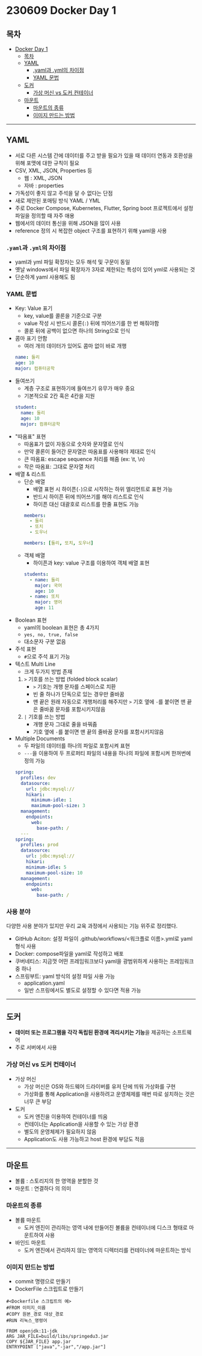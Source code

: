 # 230609 Docker Day 1
## 목차
<!-- TOC -->

- [Docker Day 1](#docker-day-1)
    - [목차](#%EB%AA%A9%EC%B0%A8)
    - [YAML](#yaml)
        - [.yaml과 .yml의 차이점](#yaml%EA%B3%BC-yml%EC%9D%98-%EC%B0%A8%EC%9D%B4%EC%A0%90)
        - [YAML 문법](#yaml-%EB%AC%B8%EB%B2%95)
    - [도커](#%EB%8F%84%EC%BB%A4)
        - [가상 머신 vs 도커 컨테이너](#%EA%B0%80%EC%83%81-%EB%A8%B8%EC%8B%A0-vs-%EB%8F%84%EC%BB%A4-%EC%BB%A8%ED%85%8C%EC%9D%B4%EB%84%88)
    - [마운트](#%EB%A7%88%EC%9A%B4%ED%8A%B8)
        - [마운트의 종류](#%EB%A7%88%EC%9A%B4%ED%8A%B8%EC%9D%98-%EC%A2%85%EB%A5%98)
        - [이미지 만드는 방법](#%EC%9D%B4%EB%AF%B8%EC%A7%80-%EB%A7%8C%EB%93%9C%EB%8A%94-%EB%B0%A9%EB%B2%95)

<!-- /TOC -->
---
## YAML
- 서로 다른 시스템 간에 데이터를 주고 받을 필요가 있을 때 데이터 연동과 호환성을 위해 포맷에 대한 규칙이 필요
- CSV, XML, JSON, Properties 등
  - 웹 : XML, JSON
  - 자바 : properties
- 가독성이 좋지 않고 주석을 달 수 없다는 단점
- 새로 제안된 포매팅 방식 YAML / YML
- 주로 Docker Compose, Kubernetes, Flutter, Spring boot 프로젝트에서 설정파일을 정의할 때 자주 애용
- 웹에서의 데이터 통신을 위해 JSON을 많이 사용
- reference 정의 시 복잡한 object 구조를 표현하기 위해 yaml을 사용

### `.yaml`과 `.yml`의 차이점
- yaml과 yml 파일 확장자는 모두 해석 및 구문이 동일
- 옛날 windows에서 파일 확장자가 3자로 제한되는 특성이 있어 yml로 사용되는 것
- 단순하게 yaml 사용해도 됨

### YAML 문법
- Key: Value 표기
  - key, value를 콜론을 기준으로 구분
  - value 작성 시 반드시 콜론(`:`) 뒤에 띄어쓰기를 한 번 해줘야함
  - 콜론 뒤에 공백이 없으면 하나의 String으로 인식
- 콤마 표기 안함
  - 여러 개의 데이터가 있어도 콤마 없이 바로 개행
  ```yaml
  name: 둘리
  age: 10
  major: 컴퓨터공학
  ```
- 들여쓰기
  - 계층 구조로 표현하기에 들여쓰기 유무가 매우 중요
  - 기본적으로 2칸 혹은 4칸을 지원
  ```yaml
  student:
    name: 둘리
    age: 10
    major: 컴퓨터공학
  ```
- "따옴표" 표현
  - 따옴표가 없이 자동으로 숫자와 문자열로 인식
  - 만약 콜론이 들어간 문자열은 따옴표를 사용해야 제대로 인식
  - 큰 따옴표: escape sequence 처리를 해줌 (ex: \t, \n)
  - 작은 따옴표: 그대로 문자열 처리
- 배열 & 리스트
  - 단순 배열
    - 배열 표현 시 하이픈(`-`)으로 시작하는 하위 엘리먼트로 표현 가능
    - 반드시 하이픈 뒤에 띄어쓰기를 해야 리스트로 인식
    - 하이픈 대신 대괄호로 리스트를 한줄 표현도 가능
    ```yaml
    members:
      - 둘리
      - 또치
      - 도우너
    
    members: [둘리, 또치, 도우너]
    ```
  - 객체 배열
    - 하이픈과 key: value 구조를 이용하여 객체 배열 표현
    ```yaml
    students:
      - name: 둘리
        major: 국어
        age: 10
      - name: 또치
        major: 영어
        age: 11
    ```
- Boolean 표현
  - yaml의 boolean 표현은 총 4가지
  - `yes, no, true, false`
  - 대소문자 구분 없음
- 주석 표현
  - `#`으로 주석 표기 가능
- 텍스트 Multi Line
  - 크게 두가지 방법 존재
  1. `>` 기호를 쓰는 방법 (folded block scalar)
      - `>` 기호는 개행 문자를 스페이스로 치환
      - 빈 줄 하나가 단독으로 있는 경우만 줄바꿈
      - 맨 끝은 원래 자동으로 개행처리를 해주지만 `>` 기호 옆에 `-`를 붙이면 맨 끝은 줄바꿈 문자를 포함시키지않음
  2. `|` 기호를 쓰는 방법
      - 개행 문자 그대로 줄을 바꿔줌
      - 기호 옆에 `-`를 붙이면 맨 끝의 줄바꿈 문자를 포함시키지않음
- Multiple Documents
  - 두 파일의 데이터를 하나의 파일로 포함시켜 표현
  - `---`을 이용하여 두 프로퍼티 파일의 내용을 하나의 파일에 포함시켜 한꺼번에 정의 가능
  ```yaml
  spring:
    profiles: dev
    datasource:
      url: jdbc:mysql://
      hikari:
        minimum-idle: 1
        maximum-pool-size: 3
    management:
      endpoints:
        web:
          base-path: /
    ---
  spring:
    profiles: prod
    datasource:
      url: jdbc:mysql://
      hikari:
      minimum-idle: 5
      maximum-pool-size: 10
    management:
      endpoints:
        web:
          base-path: /
    ```

### 사용 분야
다양한 사용 분야가 있지만 우리 교육 과정에서 사용되는 기능 위주로 정리했다.
- GitHub Aciton: 설정 파일이 .github/workflows/<워크플로 이름>.yml로 yaml 형식 사용
- Docker: compose파일을 yaml로 작성하고 배포
- 쿠버네티스: 지금껏 어떤 프레임워크보다 yaml을 광범위하게 사용하는 프레임워크 중 하나
- 스프링부트: yaml 방식의 설정 파일 사용 가능
  - application.yaml
  - 일반 스프링에서도 별도로 설정할 수 있다면 적용 가능

---
## 도커
- **데이터 또는 프로그램을 각각 독립된 환경에 격리시키는 기능**을 제공하는 소프트웨어
- 주로 서버에서 사용
### 가상 머신 vs 도커 컨테이너
- 가상 머신 
  - 가상 머신은 OS와 하드웨어 드라이버를 유저 단에 띄워 가상화를 구현
  - 가상화를 통해 Application을 사용하려고 운영체제를 매번 따로 설치하는 것은 너무 큰 부담
- 도커
  - 도커 엔진을 이용하여 컨테이너를 띄움
  - 컨테이너는 Application을 사용할 수 있는 가상 환경
  - 별도의 운영체제가 필요하지 않음
  - Application도 사용 가능하고 host 환경에 부담도 적음
---
## 마운트
- 볼륨 : 스토리지의 한 영역을 분할한 것
- 마운트 : 연결하다 의 의미
### 마운트의 종류
- 볼륨 마운트
  - 도커 엔진이 관리하는 영역 내에 만들어진 볼륨을 컨테이너에 디스크 형태로 마운트하여 사용 
- 바인드 마운트
  - 도커 엔진에서 관리하지 않는 영역의 디렉터리를 컨테이너에 마운트하는 방식
### 이미지 만드는 방법
- commit 명령으로 만들기
- DockerFile 스크립트로 만들기

```docker
#<Dockerfile 스크립트의 예>
#FROM 이미지_이름
#COPY 원본_경로 대상_경로
#RUN 리눅스_명령어

FROM openjdk:11-jdk
ARG JAR_FILE=build/libs/springedu3.jar
COPY ${JAR_FILE} app.jar
ENTRYPOINT ["java","-jar","/app.jar"]
```
